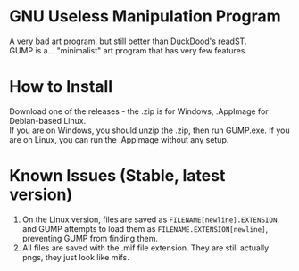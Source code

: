 # GNU Useless Manipulation Program
A very bad art program, but still better than [DuckDood's readST](https://github.com/DuckDood/readST).<br>
GUMP is a... "minimalist" art program that has very few features.
# How to Install
Download one of the releases - the .zip is for Windows, .AppImage for Debian-based Linux.<br>
If you are on Windows, you should unzip the .zip, then run GUMP.exe. If you are on Linux, you can run the .AppImage without any setup.
# Known Issues (Stable, latest version)
1. On the Linux version, files are saved as `FILENAME[newline].EXTENSION`, and GUMP attempts to load them as `FILENAME.EXTENSION[newline]`, preventing GUMP from finding them.
2. All files are saved with the .mif file extension. They are still actually pngs, they just look like mifs.
